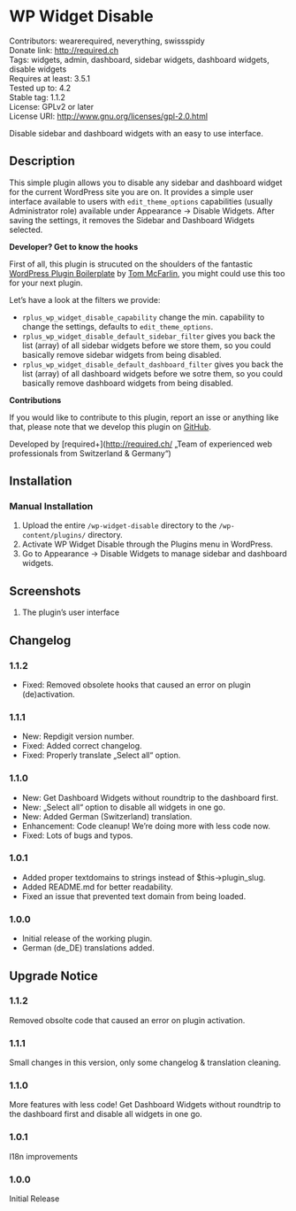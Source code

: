 # WP Widget Disable #
Contributors:      wearerequired, neverything, swissspidy  
Donate link:       http://required.ch  
Tags:              widgets, admin, dashboard, sidebar widgets, dashboard widgets, disable widgets  
Requires at least: 3.5.1  
Tested up to:      4.2  
Stable tag:        1.1.2  
License:           GPLv2 or later  
License URI:       http://www.gnu.org/licenses/gpl-2.0.html  

Disable sidebar and dashboard widgets with an easy to use interface.

## Description ##
This simple plugin allows you to disable any sidebar and dashboard widget for the current WordPress site you are on. It provides a simple user interface available to users with `edit_theme_options` capabilities (usually Administrator role) available under Appearance -> Disable Widgets.
After saving the settings, it removes the Sidebar and Dashboard Widgets selected.

**Developer? Get to know the hooks**

First of all, this plugin is strucuted on the shoulders of the fantastic [WordPress Plugin Boilerplate](https://github.com/tommcfarlin/WordPress-Plugin-Boilerplate/) by [Tom McFarlin](http://profiles.wordpress.org/tommcfarlin/), you might could use this too for your next plugin.

Let’s have a look at the filters we provide:

* `rplus_wp_widget_disable_capability` change the min. capability to change the settings, defaults to `edit_theme_options`.
* `rplus_wp_widget_disable_default_sidebar_filter` gives you back the list (array) of all sidebar widgets before we store them, so you could basically remove sidebar widgets from being disabled.
* `rplus_wp_widget_disable_default_dashboard_filter` gives you back the list (array) of all dashboard widgets before we sotre them, so you could basically remove dashboard widgets from being disabled.

**Contributions**

If you would like to contribute to this plugin, report an isse or anything like that, please note that we develop this plugin on [GitHub](https://github.com/wearerequired/WP-Widget-Disable).

Developed by [required+](http://required.ch/ „Team of experienced web professionals from Switzerland & Germany“)

## Installation ##

### Manual Installation ###

1. Upload the entire `/wp-widget-disable` directory to the `/wp-content/plugins/` directory.
2. Activate WP Widget Disable through the Plugins menu in WordPress.
3. Go to Appearance -> Disable Widgets to manage sidebar and dashboard widgets.

## Screenshots ##

1. The plugin’s user interface

## Changelog ##

### 1.1.2 ###
* Fixed: Removed obsolete hooks that caused an error on plugin (de)activation.

### 1.1.1 ###
* New: Repdigit version number.
* Fixed: Added correct changelog.
* Fixed: Properly translate „Select all“ option.

### 1.1.0 ###
* New: Get Dashboard Widgets without roundtrip to the dashboard first.
* New: „Select all“ option to disable all widgets in one go.
* New: Added German (Switzerland) translation.
* Enhancement: Code cleanup! We’re doing more with less code now.
* Fixed: Lots of bugs and typos.

### 1.0.1 ###
* Added proper textdomains to strings instead of $this->plugin_slug.
* Added README.md for better readability.
* Fixed an issue that prevented text domain from being loaded.

### 1.0.0 ###
* Initial release of the working plugin.
* German (de_DE) translations added.

## Upgrade Notice ##

### 1.1.2 ###
Removed obsolte code that caused an error on plugin activation.

### 1.1.1 ###
Small changes in this version, only some changelog & translation cleaning.

### 1.1.0 ###
More features with less code! Get Dashboard Widgets without roundtrip to the dashboard first and disable all widgets in one go.

### 1.0.1 ###
I18n improvements

### 1.0.0 ###
Initial Release
